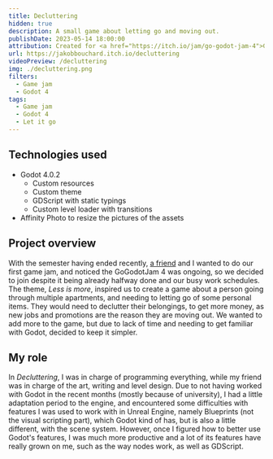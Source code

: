 ```yaml
---
title: Decluttering
hidden: true
description: A small game about letting go and moving out.
publishDate: 2023-05-14 18:00:00
attribution: Created for <a href="https://itch.io/jam/go-godot-jam-4">GoGodotJam 4</a>
url: https://jakobbouchard.itch.io/decluttering
videoPreview: /decluttering
img: ./decluttering.png
filters:
  - Game jam
  - Godot 4
tags:
  - Game jam
  - Godot 4
  - Let it go
---
```


## Technologies used

- Godot 4.0.2
  - Custom resources
  - Custom theme
  - GDScript with static typings
  - Custom level loader with transitions
- Affinity Photo to resize the pictures of the assets

## Project overview

With the semester having ended recently, [a friend](https://gabbyrondeau.itch.io/) and I wanted to do our first game jam, and noticed the GoGodotJam 4 was ongoing, so we decided to join despite it being already halfway done and our busy work schedules. The theme, _Less is more_, inspired us to create a game about a person going through multiple apartments, and needing to letting go of some personal items. They would need to declutter their belongings, to get more money, as new jobs and promotions are the reason they are moving out. We wanted to add more to the game, but due to lack of time and needing to get familiar with Godot, decided to keep it simpler.

## My role

In _Decluttering_, I was in charge of programming everything, while my friend was in charge of the art, writing and level design. Due to not having worked with Godot in the recent months (mostly because of university), I had a little adaptation period to the engine, and encountered some difficulties with features I was used to work with in Unreal Engine, namely Blueprints (not the visual scripting part), which Godot kind of has, but is also a little different, with the scene system. However, once I figured how to better use Godot's features, I was much more productive and a lot of its features have really grown on me, such as the way nodes work, as well as GDScript.
